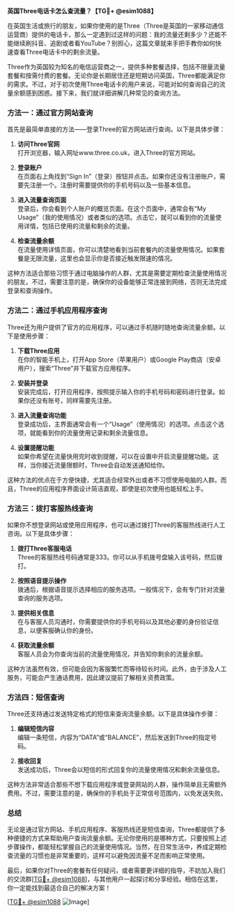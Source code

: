 **英国Three电话卡怎么查流量？【TG💪+ @esim1088】**

在英国生活或旅行的朋友，如果你使用的是Three（Three是英国的一家移动通信运营商）提供的电话卡，那么一定遇到过这样的问题：我的流量还剩多少？还能不能继续刷抖音、追剧或者看YouTube？别担心，这篇文章就来手把手教你如何快速查看Three电话卡中的剩余流量。

Three作为英国较为知名的电信运营商之一，提供多种套餐选择，包括不限量流量套餐和按需付费的套餐。无论你是长期居住还是短期访问英国，Three都能满足你的需求。不过，对于初次使用Three电话卡的用户来说，可能对如何查询自己的流量余额感到困惑。接下来，我们就详细讲解几种常见的查询方法。

### 方法一：通过官方网站查询

首先是最简单直接的方法——登录Three的官方网站进行查询。以下是具体步骤：

1. **访问Three官网**  
   打开浏览器，输入网址www.three.co.uk，进入Three的官方网站。
   
2. **登录账户**  
   在页面右上角找到“Sign In”（登录）按钮并点击。如果你还没有注册账户，需要先注册一个。注册时需要提供你的手机号码以及一些基本信息。

3. **进入流量查询页面**  
   登录后，你会看到个人账户的概览页面。在这个页面中，通常会有“My Usage”（我的使用情况）或者类似的选项。点击它，就可以看到你的流量使用详情，包括已使用的流量和剩余的流量。

4. **检查流量余额**  
   在流量使用详情页面，你可以清楚地看到当前套餐内的流量使用情况。如果套餐是无限流量，这里也会显示你是否接近触发限速的情况。

这种方法适合那些习惯于通过电脑操作的人群，尤其是需要定期检查流量使用情况的朋友。不过，需要注意的是，确保你的设备能够正常连接到网络，否则无法完成登录和查询操作。

### 方法二：通过手机应用程序查询

Three还为用户提供了官方的应用程序，可以通过手机随时随地查询流量余额。以下是使用步骤：

1. **下载Three应用**  
   在你的智能手机上，打开App Store（苹果用户）或Google Play商店（安卓用户），搜索“Three”并下载官方应用程序。

2. **安装并登录**  
   安装完成后，打开应用程序，按照提示输入你的手机号码和密码进行登录。如果你还没有账号，同样需要先注册。

3. **进入流量查询功能**  
   登录成功后，主界面通常会有一个“Usage”（使用情况）的选项。点击这个选项，就能看到你的流量使用记录和剩余流量信息。

4. **设置提醒功能**  
   如果你希望在流量快用完时收到提醒，可以在设置中开启流量提醒功能。这样，当你接近流量限额时，Three会自动发送通知给你。

这种方法的优点在于方便快捷，尤其适合经常外出或者不习惯使用电脑的人群。而且，Three的应用程序界面设计简洁直观，即使是初次使用也能轻松上手。

### 方法三：拨打客服热线查询

如果你不想登录网站或使用应用程序，也可以通过拨打Three的客服热线进行人工咨询。以下是具体步骤：

1. **拨打Three客服电话**  
   Three的客服热线号码通常是333。你可以从手机拨号盘输入该号码，然后拨打。

2. **按照语音提示操作**  
   拨通后，根据语音提示选择相应的服务选项。一般情况下，会有专门针对流量查询的服务选项。

3. **提供相关信息**  
   在与客服人员沟通时，你需要提供你的手机号码以及其他必要的身份验证信息，以便客服确认你的身份。

4. **获取流量余额**  
   客服人员会为你查询当前的流量使用情况，并告知你剩余的流量余额。

这种方法虽然有效，但可能会因为客服繁忙而等待较长时间。此外，由于涉及人工服务，可能会产生通话费用，因此建议提前了解相关资费政策。

### 方法四：短信查询

Three还支持通过发送特定格式的短信来查询流量余额。以下是具体操作步骤：

1. **编辑短信内容**  
   编辑一条短信，内容为“DATA”或“BALANCE”，然后发送到Three的指定号码。

2. **接收回复**  
   发送成功后，Three会以短信的形式回复你的流量使用情况和剩余流量信息。

这种方法非常适合那些不想下载应用程序或登录网站的人群，操作简单且无需额外费用。不过，需要注意的是，确保你的手机处于正常信号范围内，以免发送失败。

### 总结

无论是通过官方网站、手机应用程序、客服热线还是短信查询，Three都提供了多种便捷的方式来帮助用户查询流量余额。无论你使用的是哪种方式，只要按照上述步骤操作，都能轻松掌握自己的流量使用情况。当然，在日常生活中，养成定期检查流量的习惯也是非常重要的，这样可以避免因流量不足而影响正常使用。

最后，如果你对Three的套餐有任何疑问，或者需要更详细的指导，不妨加入我们的交流群[[TG💪+ @esim1088](https://t.me/s/esim1088)]，与其他用户一起探讨和分享经验。相信在这里，你一定能找到最适合自己的解决方案！

[[TG💪+ @esim1088](https://t.me/s/esim1088) ![Image](https://i.postimg.cc/4NQfJmqS/Snipaste-2025-05-13-00-14-12.png)]